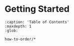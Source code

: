 # Getting Started

```{toctree}
:caption: 'Table of Contents'
:maxdepth: 1
:glob:

how-to-order/*
```

